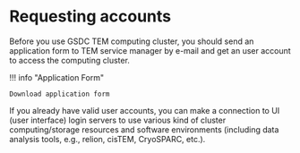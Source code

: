 
# Requesting accounts

Before you use GSDC TEM computing cluster, you should send an application form to TEM service manager by e-mail and 
get an user account to access the computing cluster.

 !!! info "Application Form"
 
    Download application form

If you already have valid user accounts, you can make a connection to UI (user interface) login servers to use various kind of cluster computing/storage resources and software environments (including data analysis tools, e.g., relion, cisTEM, CryoSPARC, etc.).